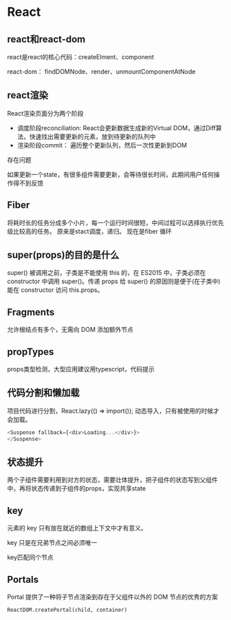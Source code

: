 # React

## react和react-dom

react是react的核心代码：createElment、component

react-dom： findDOMNode、render、unmountComponentAtNode

## react渲染

React渲染页面分为两个阶段

* 调度阶段reconciliation: React会更新数据生成新的Virtual DOM，通过Diff算法，快速找出需要更新的元素，放到待更新的队列中
* 渲染阶段commit： 遍历整个更新队列，然后一次性更新到DOM

存在问题

如果更新一个state，有很多组件需要更新，会等待很长时间，此期间用户任何操作得不到反馈

## Fiber

将耗时长的任务分成多个小片，每一个运行时间很短，中间过程可以选择执行优先级比较高的任务。 原来是stact调度，递归。 现在是fiber 循环

## super(props)的目的是什么

super() 被调用之前，子类是不能使用 this 的，在 ES2015 中，子类必须在 constructor 中调用 super()。传递 props 给 super() 的原因则是便于(在子类中)能在 constructor 访问 this.props。

## Fragments

允许根结点有多个，无需向 DOM 添加额外节点

## propTypes

props类型检测，大型应用建议用typescript，代码提示

## 代码分割和懒加载

项目代码进行分割，React.lazy(() => import()); 动态导入，只有被使用的时候才会加载。

```js
<Suspense fallback={<div>Loading...</div>}>
</Suspense>
```

## 状态提升

两个子组件需要利用到对方的状态，需要壮体提升，把子组件的状态写到父组件中，再将状态传递到子组件的props，实现共享state

## key

元素的 key 只有放在就近的数组上下文中才有意义。

key 只是在兄弟节点之间必须唯一

key匹配同个节点

## Portals

Portal 提供了一种将子节点渲染到存在于父组件以外的 DOM 节点的优秀的方案

```react
ReactDOM.createPortal(child, container)
```
